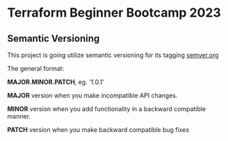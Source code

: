 # Terraform Beginner Bootcamp 2023

## Semantic Versioning

This project is going utilize semantic versioning for its tagging
[semver.org](https://semver.org/)


The general format:

**MAJOR.MINOR.PATCH**, eg. '1.0.1'


**MAJOR** version when you make incompatible API changes.

**MINOR** version when you add functionality in a backward compatible manner.

**PATCH** version when you make backward compatible bug fixes
